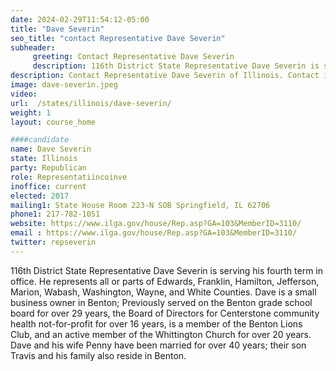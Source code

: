 ```yaml
---
date: 2024-02-29T11:54:12-05:00
title: "Dave Severin"
seo_title: "contact Representative Dave Severin"
subheader:
     greeting: Contact Representative Dave Severin
     description: 116th District State Representative Dave Severin is serving his fourth term in office. He represents all or parts of Edwards, Franklin, Hamilton, Jefferson, Marion, Wabash, Washington, Wayne, and White Counties.
description: Contact Representative Dave Severin of Illinois. Contact information for Dave Severin includes email address, phone number, and mailing address.
image: dave-severin.jpeg
video:
url:  /states/illinois/dave-severin/
weight: 1
layout: course_home

####candidate
name: Dave Severin
state: Illinois
party: Republican
role: Representatiincoinve
inoffice: current
elected: 2017
mailing1: State House Room 223-N SOB Springfield, IL 62706
phone1: 217-782-1051
website: https://www.ilga.gov/house/Rep.asp?GA=103&MemberID=3110/
email : https://www.ilga.gov/house/Rep.asp?GA=103&MemberID=3110/
twitter: repseverin
---
```


116th District State Representative Dave Severin is serving his fourth term in office. He represents all or parts of Edwards, Franklin, Hamilton, Jefferson, Marion, Wabash, Washington, Wayne, and White Counties. Dave is a small business owner in Benton; Previously served on the Benton grade school board for over 29 years, the Board of Directors for Centerstone community health not-for-profit for over 16 years, is a member of the Benton Lions Club, and an active member of the Whittington Church for over 20 years. Dave and his wife Penny have been married for over 40 years; their son Travis and his family also reside in Benton.
